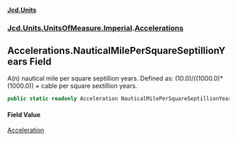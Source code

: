 #### [Jcd.Units](index.md 'index')
### [Jcd.Units.UnitsOfMeasure.Imperial](Jcd.Units.UnitsOfMeasure.Imperial.md 'Jcd.Units.UnitsOfMeasure.Imperial').[Accelerations](Accelerations.md 'Jcd.Units.UnitsOfMeasure.Imperial.Accelerations')

## Accelerations.NauticalMilePerSquareSeptillionYears Field

A(n) nautical mile per square septillion years. Defined as: (10.0)/((1000.0)*(1000.0)) × cable per square sextillion years.

```csharp
public static readonly Acceleration NauticalMilePerSquareSeptillionYears;
```

#### Field Value
[Acceleration](Acceleration.md 'Jcd.Units.UnitTypes.Acceleration')
